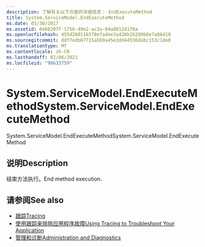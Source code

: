 ```yaml
---
description: 了解有关以下方面的详细信息： EndExecuteMethod
title: System.ServiceModel.EndExecuteMethod
ms.date: 03/30/2017
ms.assetid: 0e68207f-1756-49e2-ac3a-04a881241f8a
ms.openlocfilehash: 455d288116578efadee3a428b1b289b6e7a86410
ms.sourcegitcommit: ddf7edb67715a5b9a45e3dd44536dabc153c1de0
ms.translationtype: MT
ms.contentlocale: zh-CN
ms.lasthandoff: 02/06/2021
ms.locfileid: "99633759"
---
```

# <a name="systemservicemodelendexecutemethod"></a><span data-ttu-id="4f58d-103">System.ServiceModel.EndExecuteMethod</span><span class="sxs-lookup"><span data-stu-id="4f58d-103">System.ServiceModel.EndExecuteMethod</span></span>

<span data-ttu-id="4f58d-104">System.ServiceModel.EndExecuteMethod</span><span class="sxs-lookup"><span data-stu-id="4f58d-104">System.ServiceModel.EndExecuteMethod</span></span>  
  
## <a name="description"></a><span data-ttu-id="4f58d-105">说明</span><span class="sxs-lookup"><span data-stu-id="4f58d-105">Description</span></span>  

 <span data-ttu-id="4f58d-106">结束方法执行。</span><span class="sxs-lookup"><span data-stu-id="4f58d-106">End method execution.</span></span>  
  
## <a name="see-also"></a><span data-ttu-id="4f58d-107">请参阅</span><span class="sxs-lookup"><span data-stu-id="4f58d-107">See also</span></span>

- [<span data-ttu-id="4f58d-108">跟踪</span><span class="sxs-lookup"><span data-stu-id="4f58d-108">Tracing</span></span>](index.md)
- [<span data-ttu-id="4f58d-109">使用跟踪来排除应用程序故障</span><span class="sxs-lookup"><span data-stu-id="4f58d-109">Using Tracing to Troubleshoot Your Application</span></span>](using-tracing-to-troubleshoot-your-application.md)
- [<span data-ttu-id="4f58d-110">管理和诊断</span><span class="sxs-lookup"><span data-stu-id="4f58d-110">Administration and Diagnostics</span></span>](../index.md)
